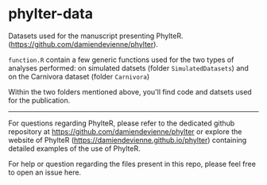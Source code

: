 # phylter-data

Datasets used for the manuscript presenting PhylteR. (https://github.com/damiendevienne/phylter). 

`function.R` contain a few generic functions used for the two types of analyses performed: on simulated datsets (folder `SimulatedDatasets`) and on the Carnivora dataset (folder `Carnivora`)

Within the two folders mentioned above, you'll find code and datsets used for the publication. 

___

For questions regarding PhylteR, please refer to the dedicated github repository at https://github.com/damiendevienne/phylter or explore the website of PhylteR (https://damiendevienne.github.io/phylter) containing detailed examples of the use of PhylteR.


For help or question regarding the files present in this repo, please feel free to open an issue here.





